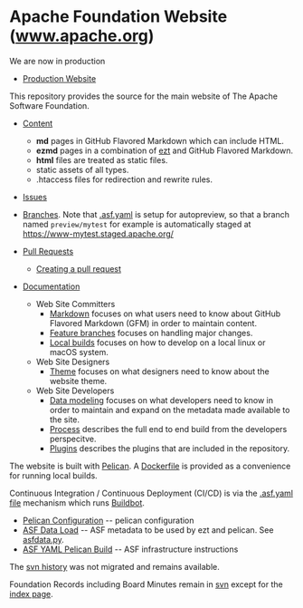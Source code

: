 # Apache Foundation Website (www.apache.org)

We are now in production

- [Production Website](https://www.apache.org/)

This repository provides the source for the main website of The Apache Software Foundation.

- [Content](content)
  - **md** pages in GitHub Flavored Markdown which can include HTML.
  - **ezmd** pages in a combination of [ezt](https://github.com/gstein/ezt/blob/wiki/Syntax.md) and GitHub Flavored Markdown.
  - **html** files are treated as static files.
  - static assets of all types.
  - .htaccess files for redirection and rewrite rules.

- [Issues](https://github.com/apache/www-site/issues)

- [Branches](https://github.com/apache/www-site/branches). Note that [.asf.yaml](./.asf.yaml) is setup for autopreview, so that a branch named `preview/mytest` for example is automatically staged at https://www-mytest.staged.apache.org/

- [Pull Requests](https://github.com/apache/www-site/pulls)
  - [Creating a pull request](https://docs.github.com/en/github/collaborating-with-issues-and-pull-requests/creating-a-pull-request#creating-the-pull-request)

- [Documentation](docs/)
  - Web Site Committers
    - [Markdown](docs/markdown.md) focuses on what users need to know about GitHub Flavored Markdown (GFM) in order to maintain content.
    - [Feature branches](docs/branches.md) focuses on handling major changes.
    - [Local builds](docs/builds.md) focuses on how to develop on a local linux or macOS system.
  - Web Site Designers
    - [Theme](theme/apache/templates/.) focuses on what designers need to know about the website theme.
  - Web Site Developers
    - [Data modeling](docs/data.md) focuses on what developers need to know in order to maintain and expand on the metadata made available to the site.
    - [Process](docs/process.md) describes the full end to end build from the developers perspecitve.
    - [Plugins](theme/plugins/.) describes the plugins that are included in the repository.

The website is built with [Pelican](https://blog.getpelican.com). A [Dockerfile](./Dockerfile) is provided as a convenience for running local builds.

Continuous Integration / Continuous Deployment (CI/CD) is via the [.asf.yaml file](https://cwiki.apache.org/confluence/display/INFRA/Git+-+.asf.yaml+features)
mechanism which runs [Buildbot](https://ci2.apache.org/#/builders/3/).

- [Pelican Configuration](pelicanconf.py) -- pelican configuration
- [ASF Data Load](asfdata.yaml) -- ASF metadata to be used by ezt and pelican. See [asfdata.py](theme/plugins/asfdata.py).
- [ASF YAML Pelican Build](.asf.yaml) -- ASF infrastructure instructions

The [svn history](http://svn.apache.org/viewvc/infrastructure/site/trunk/) was not migrated and remains available.

Foundation Records including Board Minutes remain in [svn](http://svn.apache.org/viewvc/infrastructure/site/trunk/content/foundation/records/)
except for the [index page](content/foundation/records/index.md).
